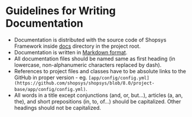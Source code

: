 # Guidelines for Writing Documentation

* Documentation is distributed with the source code of Shopsys Framework inside [docs](https://github.com/shopsys/shopsys/tree/8.0/docs/) directory in the project root.
* Documentation is written in [Markdown format](https://github.com/adam-p/markdown-here/wiki/Markdown-Cheatsheet).
* All documentation files should be named same as first heading (in lowercase, non-alphanumeric characters replaced by dash).
* References to project files and classes have to be absolute links to the GitHub in proper version - eg. `[app/config/config.yml](https://github.com/shopsys/shopsys/blob/8.0/project-base/app/config/config.yml)`.
* All words in a title except conjunctions (and, or, but...), articles (a, an, the), and short prepositions (in, to, of...) should be capitalized. Other headings should not be capitalized.


